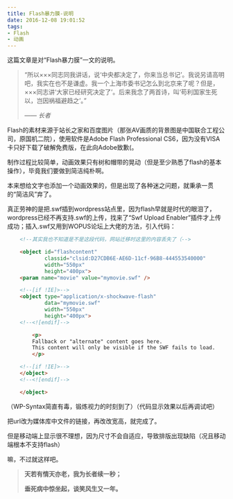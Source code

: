```yaml
---
title: Flash暴力膜-说明
date: 2016-12-08 19:01:52
tags:
- Flash
- 动画
---
```


这篇文章是对“Flash暴力膜”一文的说明。

> “所以×××同志同我讲话，说‘中央都决定了，你来当总书记’。我说另请高明吧，我实在也不是谦虚。我一个上海市委书记怎么到北京来了呢？但是，×××同志讲‘大家已经研究决定了’。后来我念了两首诗，叫‘苟利国家生死以，岂因祸福避趋之’。”
> 
>*—— 长者*

<!-- more -->

Flash的素材来源于站长之家和百度图片（那张AV画质的背景图是中国联合工程公司，原国机二院），使用软件是Adobe Flash Professional CS6，因为没有VISA卡只好下载了破解免费版，在此向Adobe致歉(。

制作过程比较简单，动画效果只有树和帽带的晃动（但是至少熟悉了flash的基本操作），毕竟我们要做到简洁纯朴啊。

本来想给文字也添加一个动画效果的，但是出现了各种迷之问题，就秉承一贯的“简洁风”弃了。

真正劳神的是把.swf插到wordpress站点里，因为flash早就是时代的眼泪了，wordpress已经不再支持.swf的上传，找来了“Swf Upload Enabler”插件才上传成功；插入.swf又用到WOPUS论坛上大佬的方法，引入代码：

```html
    <!--其实我也不知道是不是这段代码，网站迁移时这里的内容丢失了（-->

    <object id="flashcontent" 
            classid="clsid:D27CDB6E-AE6D-11cf-96B8-444553540000" 
            width="550px" 
            height="400px">
    <param name="movie" value="mymovie.swf" />

    <!--[if !IE]>-->
    <object type="application/x-shockwave-flash" 
            data="mymovie.swf" 
            width="550px" 
            height="400px">
    <!--<![endif]-->

        <p>
        Fallback or "alternate" content goes here.
        This content will only be visible if the SWF fails to load.
        </p>

    <!--[if !IE]>-->
    </object>
    <!--<![endif]-->

    </object>
 ```
 
（WP-Syntax简直有毒，锻炼视力的时刻到了）（代码显示效果以后再调试吧）

把url改为媒体库中文件的链接，再改改宽高，就完成了。

但是移动端上显示很不理想，因为尺寸不会自适应，导致排版出现缺陷（况且移动端根本不支持flash）


嘛，不过就这样吧。

>**天若有情天亦老，我为长者续一秒；**
>
>**垂死病中惊坐起，谈笑风生又一年。**